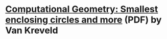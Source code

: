 # [Computational Geometry: Smallest enclosing circles and more](https://www.cise.ufl.edu/~sitharam/COURSES/CG/kreveldnbhd.pdf) (PDF) by Van Kreveld


